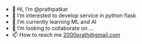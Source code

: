 - 👋 Hi, I’m @prathpatkar
- 👀 I’m interested to develop service in python flask
- 🌱 I’m currently learning ML and AI
- 💞️ I’m looking to collaborate on ...
- 📫 How to reach me 2000prath@gmail.com


